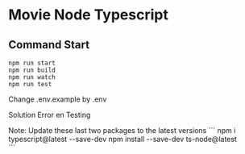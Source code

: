 # Movie Node Typescript

## Command Start
```
npm run start
npm run build
npm run watch
npm run test
```

Change .env.example by .env


Solution Error en Testing

Note: Update these last two packages to the latest versions
´´´
 npm i typescript@latest --save-dev
 npm install --save-dev ts-node@latest    
´´´

